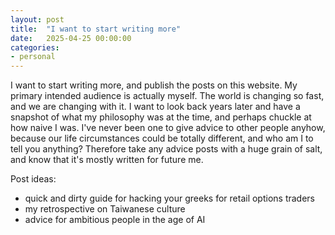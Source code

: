 ```yaml
---
layout: post
title:  "I want to start writing more"
date:   2025-04-25 00:00:00
categories:
- personal
---
```

I want to start writing more, and publish the posts on this website. My primary intended audience is actually myself. The world is changing so fast, and we are changing with it. I want to look back years later and have a snapshot of what my philosophy was at the time, and perhaps chuckle at how naive I was. I've never been one to give advice to other people anyhow, because our life circumstances could be totally different, and who am I to tell you anything? Therefore take any advice posts with a huge grain of salt, and know that it's mostly written for future me.

Post ideas:
- quick and dirty guide for hacking your greeks for retail options traders
- my retrospective on Taiwanese culture
- advice for ambitious people in the age of AI